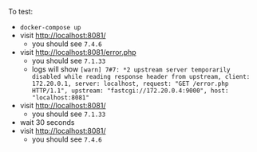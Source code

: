 To test:
 
 - `docker-compose up`
 - visit [http://localhost:8081/](http://localhost:8081/)
    - you should see `7.4.6`
 - visit [http://localhost:8081/error.php](http://localhost:8081/error.php)
    - you should see `7.1.33`
    - logs will show `[warn] 7#7: *2 upstream server temporarily disabled while reading response header from upstream, client: 172.20.0.1, server: localhost, request: "GET /error.php HTTP/1.1", upstream: "fastcgi://172.20.0.4:9000", host: "localhost:8081"`
 - visit [http://localhost:8081/](http://localhost:8081/)
    - you should see `7.1.33`
 - wait 30 seconds
 - visit [http://localhost:8081/](http://localhost:8081/)
    - you should see `7.4.6`